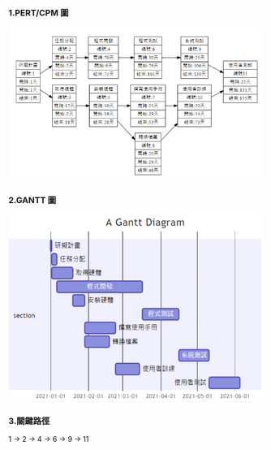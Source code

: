 ### 1.PERT/CPM 圖

![PERT圖](PERT.png)

### 2.GANTT 圖

![甘特圖](GANTT.png)

### 3.關鍵路徑

1 -> 2 -> 4 -> 6 -> 9 -> 11
